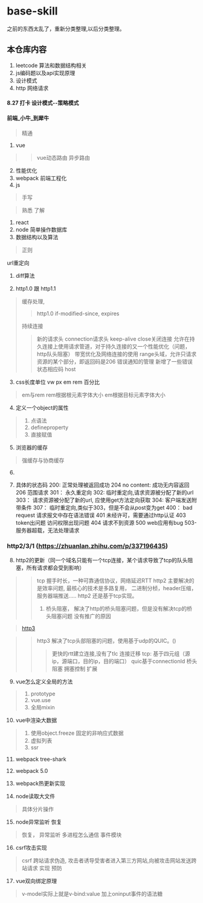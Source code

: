 # base-skill
之前的东西太乱了，重新分类整理,以后分类整理。

## 本仓库内容
1. leetcode 算法和数据结构相关  
2. js编码题以及api实现原理
3. 设计模式
4. http 网络请求

#### 8.27 打卡 设计模式--策略模式


#### 前端_小牛_到犀牛

#### 
> 精通
1. vue
>> vue动态路由 异步路由
2. 性能优化
3. webpack 前端工程化
4. js
> 手写

> 熟悉 了解
1. react
2. node 简单操作数据库
3. 数据结构以及算法
> 正则


url重定向


1. diff算法


2. http1.0 跟 http1.1
> 缓存处理, 
>> http1.0 if-modified-since, expires
>> 
> 持续连接
>> 新的请求头 connection请求头 keep-alive  close关闭连接
>> 允许在持久连接上使用请求管道，对于持久连接的又一个性能优化（问题，http队头阻塞）
> 带宽优化及网络连接的使用 range头域，允许只请求资源的某个部分，即返回码是206
> 错误通知的管理 新增了一些错误状态相应码
> host

3. css长度单位 vw px em rem 百分比
> em与rem rem根据根元素字体大小 em根据目标元素字体大小

4. 定义一个object的属性
> 1. 点语法
> 2. defineproperty
> 3. 直接赋值

5. 浏览器的缓存
> 强缓存与协商缓存
>

6. 

7. 具体的状态码
200:  正常处理被返回成功
204 no content: 成功无内容返回
206 范围请求
301： 永久重定向
302:  临时重定向,请求资源被分配了新的url
303： 请求资源被分配了新的url, 应使用get方法定向获取
304: 客户端发送附带条件
307： 临时重定向,类似于303，但是不会从post变为get
400： bad request 请求报文中存在语法错误
401 未经许可，需要通过http认证
403 token出问题 访问权限出现问题
404 请求不到资源
500 web应用有bug
503- 服务器超载，无法处理请求
### http2/3/1 (https://zhuanlan.zhihu.com/p/337196435)
8. http2的更新（同一个域名只能有一个tcp连接，某个请求导致了tcp的队头阻塞，所有请求都会受到影响）
>> tcp 握手时长，一种可靠通信协议，网络延迟RTT
> http2 主要解决的是效率问题, 最核心的技术是多路复用， 二进制分桢，header压缩，服务器端推送.....
> http2 还是基于tcp实现。
>> 1. 桥头阻塞， 解决了http的桥头阻塞问题，但是没有解决tcp的桥头阻塞问题
> 没有推广的原因

> [http3](https://zhuanlan.zhihu.com/p/143464334)

>> http3 解决了tcp头部阻塞的问题，使用基于udp的QUIC。()
>>> 更快的rtt建立连接,没有了tlc
>>> 连接迁移 tcp: 基于四元组（源ip，源端口，目的ip，目的端口） quic基于connectionId
>>> 桥头阻塞
>>> 拥塞控制
>> 扩展
9. vue怎么定义全局的方法
> 1. prototype
> 2. vue.use
> 3. 全局mixin
10. vue中渲染大数据
> 1. 使用object.freeze 固定的非响应式数据
> 2. 虚拟列表
> 3. ssr

11. webpack tree-shark

12. webpack 5.0 
>
>
>
13. webpack热更新实现
> 


14. node读取大文件
> 具体分片操作

15. node异常监听 恢复
> 恢复， 异常监听
> 多进程怎么通信
> 事件模块
16. csrf攻击实现
> csrf 跨站请求伪造, 攻击者诱导受害者进入第三方网站,向被攻击网站发送跨站请求
> 实现
> 预防

17. vue双向绑定原理
> v-model实际上就是v-bind:value 加上oninput事件的语法糖